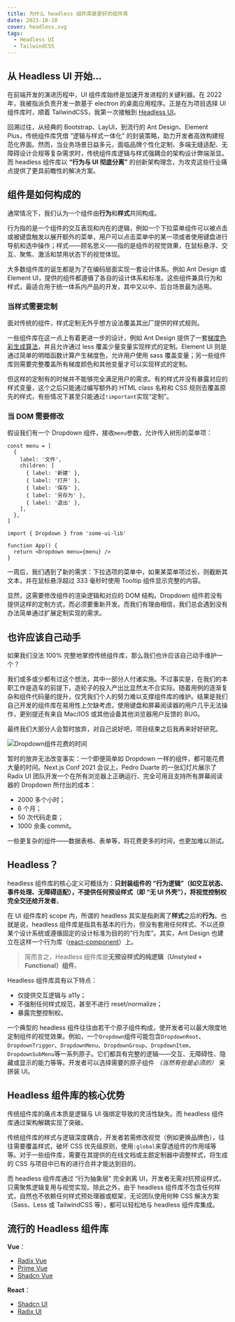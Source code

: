 ```yaml
---
title: 为什么 headless 组件库是更好的组件库
date: 2023-10-10
cover: headless.svg
tags:
  - Headless UI
  - TailwindCSS
---
```


## 从 Headless UI 开始...

在前端开发的演进历程中，UI 组件库始终是加速开发进程的关键利器。在 2022 年，我被指派负责开发一款基于 electron 的桌面应用程序。正是在为项目选择 UI 组件库时，顺着 TailwindCSS，我第一次接触到 [Headless UI](https://headlessui.com/)。

回溯过往，从经典的 Bootstrap、LayUI，到流行的 Ant Design、Element Plus，传统组件库凭借 “逻辑与样式一体化” 的封装策略，助力开发者高效构建规范化界面。然而，当业务场景日益多元，面临品牌个性化定制、多端无缝适配、无障碍设计合规等复杂需求时，传统组件库逻辑与样式强耦合的架构设计弊端渐显。而 headless 组件库以 **“行为与 UI 彻底分离”** 的创新架构理念，为攻克这些行业痛点提供了更具前瞻性的解决方案。

## 组件是如何构成的

通常情况下，我们认为一个组件由**行为**和**样式**共同构成。

行为指的是一个组件的交互表现和内在的逻辑，例如一个下拉菜单组件可以被点击或被键盘触发以展开额外的菜单，用户可以点击菜单中的某一项或者使用键盘进行导航和选中操作；样式——顾名思义——指的是组件的视觉效果，在鼠标悬浮、交互、聚焦、激活和禁用状态下的视觉体现。

大多数组件库的诞生都是为了在编码层面实现一套设计体系。例如 Ant Design 或 Element UI，提供的组件都遵循了各自的设计体系和标准。这些组件兼具行为和样式，最适合用于统一体系内产品的开发，其中又以中、后台场景最为适用。

### 当样式需要定制

面对传统的组件，样式定制无外乎想方设法覆盖其出厂提供的样式规则。

一些组件库在这一点上有着更进一步的设计，例如 Ant Design 提供了一套[梯度色彩生成算法](https://zhuanlan.zhihu.com/p/32422584)，并且允许通过 less 覆盖少量变量实现样式的定制。Element UI 则是通过简单的明暗函数计算产生梯度色，允许用户使用 sass 覆盖变量；另一些组件库则需要完整覆盖所有梯度颜色和其他变量才可以实现样式的定制。

但这样的定制有的时候并不能够完全满足用户的需求。有的样式并没有暴露对应的样式变量，这个之后只能通过编写额外的 HTML class 名称和 CSS 规则去覆盖原先的样式，有些情况下甚至只能通过`!important`实现“定制”。

### 当 DOM 需要修改

假设我们有一个 Dropdown 组件，接收`menu`参数，允许传入树形的菜单项：

```tsx
const menu = [
  {
    label: '文件',
    children: [
      { label: '新建' },
      { label: '打开' },
      { label: '保存' },
      { label: '另存为' },
      { label: '退出' },
    ],
  },
]

import { Dropdown } from 'some-ui-lib'

function App() {
  return <Dropdown menu={menu} />
}
```

一周后，我们遇到了新的需求：下拉选项的菜单中，如果某菜单项过长，则截断其文本，并在鼠标悬浮超过 333 毫秒时使用 Tooltip 组件显示完整的内容。

显然，这需要修改组件的渲染逻辑和对应的 DOM 结构。Dropdown 组件若没有提供这样的定制方式，而必须要重新开发。而我们有理由相信，我们总会遇到没有办法简单通过扩展定制实现的需求。

## 也许应该自己动手

如果我们没法 100% 完整地掌控传统组件库，那么我们也许应该自己动手维护一个？

我们或多或少都有过这个想法，其中一部分人付诸实施。不过事实是，在我们的本职工作是造车的前提下，造轮子的投入产出比显然太不合实际。随着用例的逐渐复杂和组件代码量的提升，仅凭我们个人的努力难以支撑组件库的维护。结果是我们自己开发的组件库在易用性上欠缺考虑，使用键盘和屏幕阅读器的用户几乎无法操作，更别提还有来自 Mac/IOS 或其他设备其他浏览器用户反馈的 BUG。

最终我们大部分人会暂时放弃，对自己说好吧，项目结束之后我再来好好研究。

![Dropdown组件花费的时间](/img/headless-ui/dropdown.png)

暂时的放弃无法改变事实：一个即便简单如 Dropdown 一样的组件，都可能花费大量的时间。Next.js Conf 2021 会议上，Pedro Duarte 的一张幻灯片展示了 Radix UI 团队开发一个在所有浏览器上正确运行、完全可用且支持所有屏幕阅读器的 Dropdown 所付出的成本：

- 2000 多个小时；
- 6 个月；
- 50 次代码走查；
- 1000 余条 commit。

一些更复杂的组件——数据表格、表单等，将花费更多的时间，也更加难以测试。

## Headless？

headless 组件库的核心定义可概括为：**只封装组件的 “行为逻辑”（如交互状态、事件处理、无障碍适配），不提供任何预设样式（即 “无 UI 外壳”），将视觉控制权完全交还给开发者**。

在 UI 组件库的 scope 内，所谓的 headless 其实是指剥离了**样式**之后的**行为**。也就是说，headless 组件库是指具有基本的行为，但没有套用任何样式、不以还原某个设计系统或遵循固定的设计标准为目的的“行为库”。其实，Ant Design 也建立在这样一个行为库（[react-component](https://react-component.github.io/badgeboard/)）上。

> 简而言之，Headless 组件库是**无预设样式的纯逻辑（Unstyled + Functional）组件**。

Headless 组件库具有以下特点：

- 仅提供交互逻辑与 a11y；
- 不强制任何样式规范，甚至不进行 reset/normalize；
- 暴露完整控制权。

一个典型的 headless 组件往往由若干个原子组件构成，使开发者可以最大限度地定制组件的视觉效果。例如，一个`Dropdown`组件可能包含`DropdownRoot`、`DropdownTrigger`、`DropdownMenu`、`DropdownGroup`、`DropdownItem`、`DropdownSubMenu`等一系列原子。它们都具有完整的逻辑——交互、无障碍性、隐藏或显示的能力等等。开发者可以选择需要的原子组件 _（当然有些是必须的）_ 来拼装 UI。

## Headless 组件库的核心优势

传统组件库的痛点本质是逻辑与 UI 强绑定导致的灵活性缺失。而 headless 组件库通过架构解耦实现了突破。

传统组件库的样式与逻辑深度耦合，开发者若需修改视觉（例如更换品牌色），往往需要覆盖样式，破坏 CSS 优先级原则，使用`:global`来穿透组件的作用域等等。对于一些组件库，需要在其提供的在线文档或主题定制器中调整样式，将生成的 CSS 与项目中已有的进行合并才能达到目的。

而 headless 组件库通过 “行为抽象层” 完全剥离 UI，开发者无需对抗预设样式，只需聚焦逻辑复用与视觉实现。除此之外，由于 headless 组件库不包含任何样式，自然也不依赖任何样式预处理器或框架，无论团队使用何种 CSS 解决方案（Sass、Less 或 TailwindCSS 等），都可以轻松地与 headless 组件库集成。

## 流行的 Headless 组件库

**Vue**：

- [Radix Vue](https://www.radix-vue.com/)
- [Prime Vue](https://primevue.org/)
- [Shadcn Vue](https://www.shadcn-vue.com/)

**React**：

- [Shadcn UI](https://ui.shadcn.com/)
- [Radix UI](https://www.radix-ui.com/)
